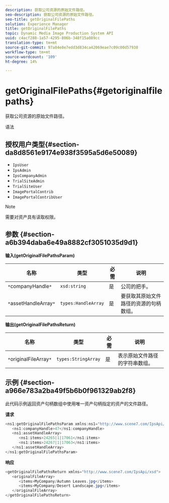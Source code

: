 ```yaml
---
description: 获取公司资源的原始文件路径。
seo-description: 获取公司资源的原始文件路径。
seo-title: getOriginalFilePaths
solution: Experience Manager
title: getOriginalFilePaths
topic: Dynamic Media Image Production System API
uuid: c4acf288-1a57-4295-806b-348f15a089cc
translation-type: tm+mt
source-git-commit: 97a84e8e7edd3d834ca42069eae7c09c00d57938
workflow-type: tm+mt
source-wordcount: '109'
ht-degree: 14%

---
```



# getOriginalFilePaths{#getoriginalfilepaths}

获取公司资源的原始文件路径。

语法

## 授权用户类型{#section-da8d8561e9174e938f3595a5d6e50089}

* `IpsUser`
* `IpsAdmin`
* `IpsCompanyAdmin`
* `TrialSiteAdmin`
* `TrialSiteUser`
* `ImagePortalContrib`
* `ImagePortalContribUser`

>[!NOTE]
>
>需要对资产具有读取权限。

## 参数 {#section-a6b394daba6e49a8882cf3051035d9d1}

**输入(getOriginalFilePathsParam)**

| 名称 | 类型 | 必需 | 说明 |
|---|---|---|---|
| `*`companyHandle`*` | `xsd:string` | 是 | 公司的把手。 |
| `*`assetHandleArray`*` | `types:HandleArray` | 是 | 要获取其原始文件路径的资源的句柄数组。 |

**输出(getOriginalFilePathsReturn)**

| 名称 | 类型 | 必需 | 说明 |
|---|---|---|---|
| `*`originalFileArray`*` | `types:StringArray` | 是 | 表示原始文件路径的字符串数组。 |

## 示例 {#section-a966e783a2ba49f5b6b0f961329ab2f8}

此代码示例返回资产句柄数组中使用唯一资产句柄指定的资产的文件路径。

**请求**

```java
<ns1:getOriginalFilePathsParam xmlns:ns1="http://www.scene7.com/IpsApi/xsd">
   <ns1:companyHandle>47</ns1:companyHandle>
   <ns1:assetHandleArray>
      <ns1:items>24265|1|17061</ns1:items>
      <ns1:items>24267|1|17063</ns1:items>
   </ns1:assetHandleArray>
</ns1:getOriginalFilePathsParam>
```

**响应**

```java
<getOriginalFilePathsReturn xmlns="http://www.scene7.com/IpsApi/xsd">
   <originalFileArray>
      <items>MyCompany/Autumn Leaves.jpg</items>
      <items>MyCompany/Desert Landscape.jpg</items>
   </originalFileArray>
</getOriginalFilePathsReturn>
```

